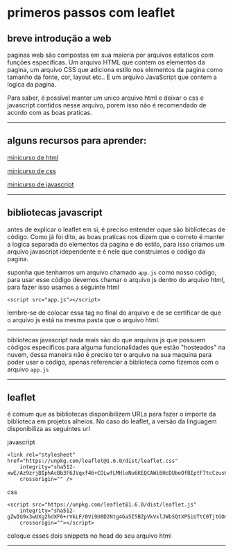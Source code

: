 # primeros passos com leaflet

## breve introdução a web

paginas web são compostas em sua maioria por arquivos estaticos com funções especificas. Um arquivo HTML que contem os elementos da pagina, um arquivo CSS que adiciona estilo nos elementos da pagina como tamanho da fonte, cor, layout etc.. E um arquivo JavaScript que contem a logica da pagina.

Para saber, é possível manter um unico arquivo html e deixar o css e javascript contidos nesse arquivo, porem isso não é recomendado de acordo com as boas praticas.

--------

## alguns recursos para aprender:

[minicurso de html](https://www.youtube.com/watch?v=UB1O30fR-EE&t=324s)


[minicurso de css](https://www.youtube.com/watch?v=yfoY53QXEnI&list=PLillGF-RfqbZTASqIqdvm1R5mLrQq79CU&index=2)


[minicurso de javascript](https://www.youtube.com/watch?v=hdI2bqOjy3c)

-------------

## bibliotecas javascript 

antes de explicar o leaflet em si, é preciso entender oque são bibliotecas de código. Como já foi dito, as boas praticas nos dizem que o correto é manter a logica separada do elementos da pagina e do estilo, para isso criamos um arquivo javascript idependente e é nele que construimos o código da pagina. 

suponha que tenhamos um arquivo chamado `app.js` como nosso código, para usar esse código devemos chamar o arquivo js dentro do arquivo html, para fazer isso usamos a seguinte html 
    
    <script src="app.js"></script>

lembre-se de colocar essa tag no final do arquivo e de se certificar de que o arquivo js está na mesma pasta que o arquivo html.

----------

bibliotecas javascript nada mais são do que arquivos js que possuem códigos especificos para alguma funcionalidades que estão "hosteados" na nuvem, dessa maneira não é preciso ter o arquivo na sua maquina para poder usar o código, apenas referenciar a biblioteca como fizemos com o arquivo `app.js`

----------

## leaflet

é comum que as bibliotecas disponibilizem URLs para fazer o importe da biblioteca em projetos alheios. No caso do leaflet, a versão da linguagem disponibiliza as seguintes url

javascript

    <link rel="stylesheet" href="https://unpkg.com/leaflet@1.6.0/dist/leaflet.css"
        integrity="sha512-xwE/Az9zrjBIphAcBb3F6JVqxf46+CDLwfLMHloNu6KEQCAWi6HcDUbeOfBIptF7tcCzusKFjFw2yuvEpDL9wQ=="
        crossorigin="" />

css

    <script src="https://unpkg.com/leaflet@1.6.0/dist/leaflet.js"
        integrity="sha512-gZwIG9x3wUXg2hdXF6+rVkLF/0Vi9U8D2Ntg4Ga5I5BZpVkVxlJWbSQtXPSiUTtC0TjtGOmxa1AJPuV0CPthew=="
        crossorigin=""></script>

coloque esses dois snippets no head do seu arquivo html

-----